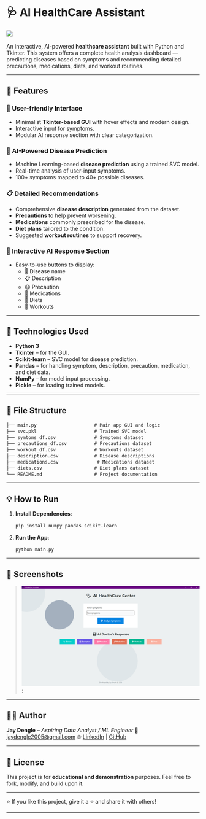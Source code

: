 # 🩺 AI HealthCare Assistant

![](https://your-gif-link-here.gif)

An interactive, AI-powered **healthcare assistant** built with Python and Tkinter. This system offers a complete health analysis dashboard — predicting diseases based on symptoms and recommending detailed precautions, medications, diets, and workout routines.

---

## 🚀 Features

### 🔐 User-friendly Interface
- Minimalist **Tkinter-based GUI** with hover effects and modern design.
- Interactive input for symptoms.
- Modular AI response section with clear categorization.

### 🧠 AI-Powered Disease Prediction
- Machine Learning-based **disease prediction** using a trained SVC model.
- Real-time analysis of user-input symptoms.
- 100+ symptoms mapped to 40+ possible diseases.

### 📋 Detailed Recommendations
- Comprehensive **disease description** generated from the dataset.
- **Precautions** to help prevent worsening.
- **Medications** commonly prescribed for the disease.
- **Diet plans** tailored to the condition.
- Suggested **workout routines** to support recovery.

### 💬 Interactive AI Response Section
- Easy-to-use buttons to display:
  - 🦠 Disease name
  - 📋 Description
  - 😷 Precaution
  - 💊 Medications
  - 🍴 Diets
  - 🏃 Workouts

---

## 🧠 Technologies Used

- **Python 3**
- **Tkinter** – for the GUI.
- **Scikit-learn** – SVC model for disease prediction.
- **Pandas** – for handling symptom, description, precaution, medication, and diet data.
- **NumPy** – for model input processing.
- **Pickle** – for loading trained models.

---

## 📂 File Structure

```plaintext
├── main.py                     # Main app GUI and logic
├── svc.pkl                     # Trained SVC model
├── symtoms_df.csv              # Symptoms dataset
├── precautions_df.csv          # Precautions dataset
├── workout_df.csv              # Workouts dataset
├── description.csv             # Disease descriptions
├── medications.csv              # Medications dataset
├── diets.csv                   # Diet plans dataset
└── README.md                   # Project documentation
````

---

## 💡 How to Run

1. **Install Dependencies**:

   ```bash
   pip install numpy pandas scikit-learn
   ```

2. **Run the App**:

   ```bash
   python main.py
   ```

---

## 📸 Screenshots

>  ![](https://github.com/jay3425/AI-HealthCare-Center/blob/main/Screenshot%20(471).png):


---

## 👨‍💻 Author

**Jay Dengle** – *Aspiring Data Analyst / ML Engineer*
📧 [jaydengle2005@gmail.com](mailto:jaydengle2005@gmail.com)
🌐 [LinkedIn](https://www.linkedin.com/in/jay-anil-dengle-049952337/) | [GitHub](https://github.com/jay3425)

---

## 📃 License

This project is for **educational and demonstration** purposes.
Feel free to fork, modify, and build upon it.

---

⭐ If you like this project, give it a ⭐ and share it with others!

---
